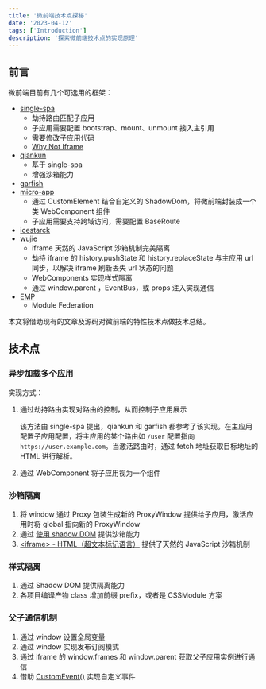 ```yaml
---
title: '微前端技术点探秘'
date: '2023-04-12'
tags: ['Introduction']
description: '探索微前端技术点的实现原理'
---
```


## 前言

微前端目前有几个可选用的框架：

- [single-spa](https://github.com/single-spa/single-spa)
  - 劫持路由匹配子应用
  - 子应用需要配置 bootstrap、mount、unmount 接入主引用
  - 需要修改子应用代码
  - [Why Not Iframe](https://www.yuque.com/kuitos/gky7yw/gesexv)
- [qiankun](https://github.com/umijs/qiankun)
  - 基于 single-spa
  - 增强沙箱能力
- [garfish](https://github.com/modern-js-dev/garfish)
- [micro-app](https://github.com/micro-zoe/micro-app)
  - 通过 CustomElement 结合自定义的 ShadowDom，将微前端封装成一个类 WebComponent 组件
  - 子应用需要支持跨域访问，需要配置 BaseRoute
- [icestarck](https://github.com/ice-lab/icestark)
- [wujie](https://github.com/Tencent/wujie)
  - iframe 天然的 JavaScript 沙箱机制完美隔离
  - 劫持 iframe 的 history.pushState 和 history.replaceState 与主应用 url 同步，以解决 iframe 刷新丢失 url 状态的问题
  - WebComponents 实现样式隔离
  - 通过 window.parent ，EventBus，或 props 注入实现通信
- [EMP](https://github.com/efoxTeam/emp)
  - Module Federation

本文将借助现有的文章及源码对微前端的特性技术点做技术总结。

## 技术点

### 异步加载多个应用

实现方式：

1. 通过劫持路由实现对路由的控制，从而控制子应用展示

   该方法由 single-spa 提出，qiankun 和 garfish 都参考了该实现。在主应用配置子应用配置，将主应用的某个路由如 `/user` 配置指向 `https://user.example.com`。当激活路由时，通过 fetch 地址获取目标地址的 HTML 进行解析。

2. 通过 WebComponent 将子应用视为一个组件

### 沙箱隔离

1. 将 window 通过 Proxy 包装生成新的 ProxyWindow 提供给子应用，激活应用时将 global 指向新的 ProxyWindow
2. 通过 [使用 shadow DOM](https://developer.mozilla.org/zh-CN/docs/Web/Web_Components/Using_shadow_DOM) 提供沙箱能力
3. [\<iframe> - HTML（超文本标记语言）](https://developer.mozilla.org/zh-CN/docs/Web/HTML/Element/iframe) 提供了天然的 JavaScript 沙箱机制

### 样式隔离

1. 通过 Shadow DOM 提供隔离能力
2. 各项目编译产物 class 增加前缀 prefix，或者是 CSSModule 方案

### 父子通信机制

1. 通过 window 设置全局变量
2. 通过 window 实现发布订阅模式
3. 通过 iframe 的 window.frames 和 window.parent 获取父子应用实例进行通信
4. 借助 [CustomEvent()](https://developer.mozilla.org/zh-CN/docs/Web/API/CustomEvent/CustomEvent) 实现自定义事件
